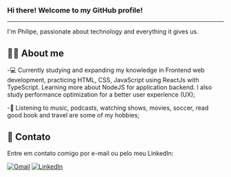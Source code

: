 ###  Hi there!  Welcome to my GitHub profile!

---
I'm Philipe, passionate about technology and everything it gives us.

## 👨‍💻 About me

-💻 Currently studying and expanding my knowledge in Frontend web development, practicing HTML, CSS, JavaScript using ReactJs with TypeScript. Learning more about NodeJS for application backend.
I also study performance optimization for a better user experience (UX); 

-🏡 Listening to music, podcasts, watching shows, movies,  soccer, read good book and travel are some of my hobbies;

## 📲 Contato

Entre em contato comigo por e-mail ou pelo meu LinkedIn:

<a href="mailto:philipsferreiraa@gmail.com"><img src="https://img.shields.io/badge/Gmail-D14836?style=for-the-badge&logo=gmail&logoColor=white" alt="Gmail"/></a>
<a href="https://www.linkedin.com/in/philipe-ferreira-60696388/"><img src="https://img.shields.io/badge/linkedin%20-%230077B5.svg?&style=for-the-badge&logo=linkedin&logoColor=white" alt="LinkedIn"/></a>


